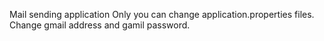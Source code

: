 Mail sending application
Only you can change application.properties files.
Change gmail address and gamil password.
